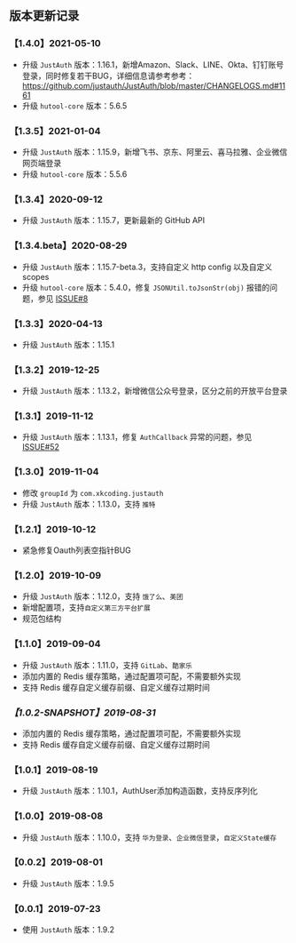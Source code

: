 ## 版本更新记录

### 【1.4.0】2021-05-10

- 升级 `JustAuth` 版本：1.16.1，新增Amazon、Slack、LINE、Okta、钉钉账号登录，同时修复若干BUG，详细信息请参考参考：https://github.com/justauth/JustAuth/blob/master/CHANGELOGS.md#1161
- 升级 `hutool-core` 版本：5.6.5

### 【1.3.5】2021-01-04

- 升级 `JustAuth` 版本：1.15.9，新增飞书、京东、阿里云、喜马拉雅、企业微信网页端登录
- 升级 `hutool-core` 版本：5.5.6

### 【1.3.4】2020-09-12

- 升级 `JustAuth` 版本：1.15.7，更新最新的 GitHub API

### 【1.3.4.beta】2020-08-29

- 升级 `JustAuth` 版本：1.15.7-beta.3，支持自定义 http config 以及自定义 scopes
- 升级 `hutool-core` 版本：5.4.0，修复 `JSONUtil.toJsonStr(obj)` 报错的问题，参见 [ISSUE#8](https://github.com/justauth/justauth-spring-boot-starter/issues/8)

### 【1.3.3】2020-04-13

- 升级 `JustAuth` 版本：1.15.1

### 【1.3.2】2019-12-25

- 升级 `JustAuth` 版本：1.13.2，新增微信公众号登录，区分之前的开放平台登录

### 【1.3.1】2019-11-12

- 升级 `JustAuth` 版本：1.13.1，修复 `AuthCallback` 异常的问题，参见 [ISSUE#52](https://github.com/justauth/JustAuth/issues/52)

### 【1.3.0】2019-11-04

- 修改 `groupId` 为 `com.xkcoding.justauth`
- 升级 `JustAuth` 版本：1.13.0，支持 `推特`

### 【1.2.1】2019-10-12

- 紧急修复Oauth列表空指针BUG

### 【1.2.0】2019-10-09

- 升级 `JustAuth` 版本：1.12.0，支持 `饿了么`、`美团`
- 新增配置项，支持`自定义第三方平台扩展`
- 规范包结构

### 【1.1.0】2019-09-04

- 升级 `JustAuth` 版本：1.11.0，支持 `GitLab`、`酷家乐`
- 添加内置的 Redis 缓存策略，通过配置项可配，不需要额外实现
- 支持 Redis 缓存自定义缓存前缀、自定义缓存过期时间

### *【1.0.2-SNAPSHOT】2019-08-31*

- 添加内置的 Redis 缓存策略，通过配置项可配，不需要额外实现
- 支持 Redis 缓存自定义缓存前缀、自定义缓存过期时间

### 【1.0.1】2019-08-19

- 升级 `JustAuth` 版本：1.10.1，AuthUser添加构造函数，支持反序列化

### 【1.0.0】2019-08-08

- 升级 `JustAuth` 版本：1.10.0，支持 `华为登录`、`企业微信登录`，`自定义State缓存`

### 【0.0.2】2019-08-01

- 升级 `JustAuth` 版本：1.9.5

### 【0.0.1】2019-07-23

- 使用 `JustAuth` 版本：1.9.2

